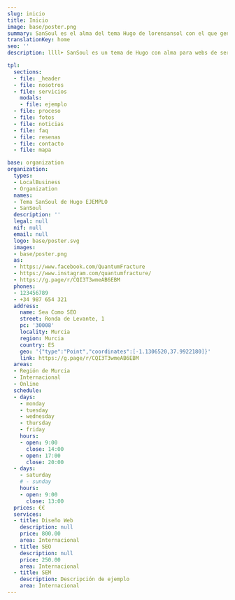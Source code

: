 ```yaml
---
slug: inicio
title: Inicio
image: base/poster.png
summary: SanSoul es el alma del tema Hugo de lorensansol con el que generar sitios web estáticos, puedes copiarlo y usarlo como quieras
translationKey: home
seo: ''
description: llll➤ SanSoul es un tema de Hugo con alma para webs de servicios ✅ por lorensansol ☎️ 123 456 789.

tpl:
  sections:
  - file: _header
  - file: nosotros
  - file: servicios
    modals:
    - file: ejemplo
  - file: proceso
  - file: fotos
  - file: noticias
  - file: faq
  - file: resenas
  - file: contacto
  - file: mapa

base: organization
organization:
  types:
  - LocalBusiness
  - Organization
  names:
  - Tema SanSoul de Hugo EJEMPLO
  - SanSoul
  description: ''
  legal: null
  nif: null
  email: null
  logo: base/poster.svg
  images:
  - base/poster.png
  as:
  - https://www.facebook.com/QuantumFracture
  - https://www.instagram.com/quantumfracture/
  - https://g.page/r/CQI3T3wmeAB6EBM
  phones:
  - 123456789
  - +34 987 654 321
  address:
    name: Sea Como SEO
    street: Ronda de Levante, 1
    pc: '30008'
    locality: Murcia
    region: Murcia
    country: ES
    geo: '{"type":"Point","coordinates":[-1.1306520,37.9922180]}'
    link: https://g.page/r/CQI3T3wmeAB6EBM
  areas:
  - Región de Murcia
  - Internacional
  - Online
  schedule:
  - days:
    - monday
    - tuesday
    - wednesday
    - thursday
    - friday
    hours:
    - open: 9:00
      close: 14:00
    - open: 17:00
      close: 20:00
  - days:
    - saturday
    # - sunday
    hours:
    - open: 9:00
      close: 13:00
  prices: €€
  services:
  - title: Diseño Web
    description: null
    price: 800.00
    area: Internacional
  - title: SEO
    description: null
    price: 250.00
    area: Internacional
  - title: SEM
    description: Descripción de ejemplo
    area: Internacional
---
```

